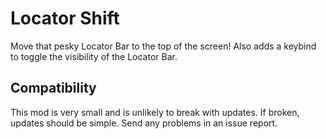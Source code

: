 # Locator Shift
Move that pesky Locator Bar to the top of the screen! Also adds a keybind to toggle the visibility of the Locator Bar.
## Compatibility
This mod is very small and is unlikely to break with updates. If broken, updates should be simple. Send any problems in an issue report.